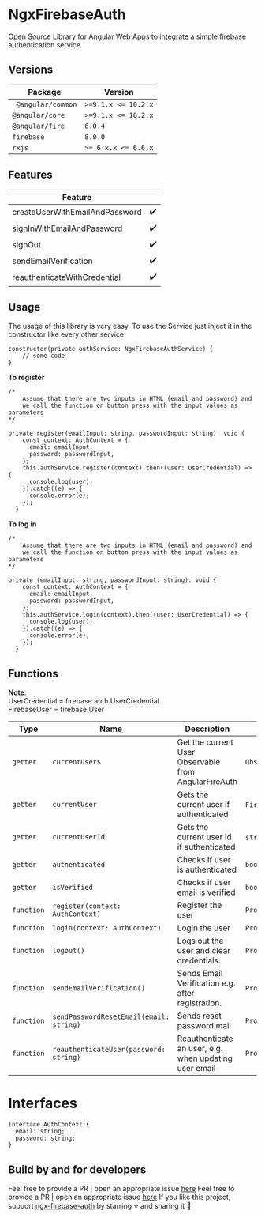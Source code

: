 # NgxFirebaseAuth

Open Source Library for Angular Web Apps to integrate a simple firebase authentication service.

## Versions
|Package| Version|      
|---|---| 
|` @angular/common` |`>=9.1.x <= 10.2.x` |
| `@angular/core` | `>=9.1.x <= 10.2.x` |
| `@angular/fire` | `6.0.4` |
| `firebase`| `8.0.0` |
| `rxjs`| `>= 6.x.x <= 6.6.x` |

## Features
|Feature| |      
|---|:---:| 
| createUserWithEmailAndPassword | :heavy_check_mark:|
| signInWithEmailAndPassword | :heavy_check_mark: |
| signOut| :heavy_check_mark: |
| sendEmailVerification| :heavy_check_mark: |
| reauthenticateWithCredential| :heavy_check_mark: |

## Usage
The usage of this library is very easy. To use the Service just inject it in the constructor like every other service

```
constructor(private authService: NgxFirebaseAuthService) {
    // some code
}
```

**To register**
```
/* 
    Assume that there are two inputs in HTML (email and password) and 
    we call the function on button press with the input values as parameters
*/

private register(emailInput: string, passwordInput: string): void {
    const context: AuthContext = {
      email: emailInput,
      password: passwordInput,
    };
    this.authService.register(context).then((user: UserCredential) => {
      console.log(user);
    }).catch((e) => {
      console.error(e);
    });
  }
```
**To log in**
```
/* 
    Assume that there are two inputs in HTML (email and password) and 
    we call the function on button press with the input values as parameters
*/

private (emailInput: string, passwordInput: string): void {
    const context: AuthContext = {
      email: emailInput,
      password: passwordInput,
    };
    this.authService.login(context).then((user: UserCredential) => {
      console.log(user);
    }).catch((e) => {
      console.error(e);
    });
  }
```

## Functions
**Note**:  
UserCredential = firebase.auth.UserCredential  
FirebaseUser = firebase.User
          
|Type | Name | Description | Return Value |      
|---|---|---|---|
| `getter` | `currentUser$` | Get the current User Observable from AngularFireAuth | `Observable<FirebaseUser>` |
| `getter` |`currentUser` |  Gets the current user if authenticated | `FirebaseUser` or `null` |
| `getter` |`currentUserId` |  Gets the current user id if authenticated | `string` or `null` |
| `getter` |`authenticated` |  Checks if user is authenticated | `boolean` |
| `getter` |`isVerified` |  Checks if user email is verified | `boolean` |
| `function`|`register(context: AuthContext)` |  Register the user | `Promise<UserCredential>` |
| `function`|`login(context: AuthContext)` |  Login the user | `Promise<UserCredential>` |
| `function`|`logout()` |  Logs out the user and clear credentials. | `Promise<void>` |
| `function`|`sendEmailVerification()` |  Sends Email Verification e.g. after registration. | `Promise<void>` |
| `function`|`sendPasswordResetEmail(email: string)` |  Sends reset password mail | `Promise<void>` |
| `function`|`reauthenticateUser(password: string)` |  Reauthenticate an user, e.g. when updating user email | `Promise<FirebaseUser> ` |

# Interfaces
```
interface AuthContext {
  email: string;
  password: string;
}
```


## Build by and for developers

Feel free to provide a PR | open an appropriate issue [here](https://github.com/TdoubleG/ngx-firebase-auth/issues)
Feel free to provide a PR | open an appropriate issue [here](https://github.com/TdoubleG/ngx-firebase-auth/issues)
If you like this project, support [ngx-firebase-auth](https://github.com/TdoubleG/ngx-firebase-auth) by starring :star: and sharing it :loudspeaker:

